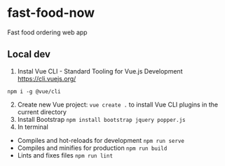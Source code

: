 # fast-food-now
Fast food ordering web app

## Local dev
1. Instal Vue CLI - Standard Tooling for Vue.js Development https://cli.vuejs.org/ 
```
npm i -g @vue/cli
```
2. Create new Vue project: `vue create .` to install Vue CLI plugins in the current directory
3. Install Bootstrap `npm install bootstrap jquery popper.js`
4. In terminal
- Compiles and hot-reloads for development `npm run serve`
- Compiles and minifies for production `npm run build`
- Lints and fixes files `npm run lint`
